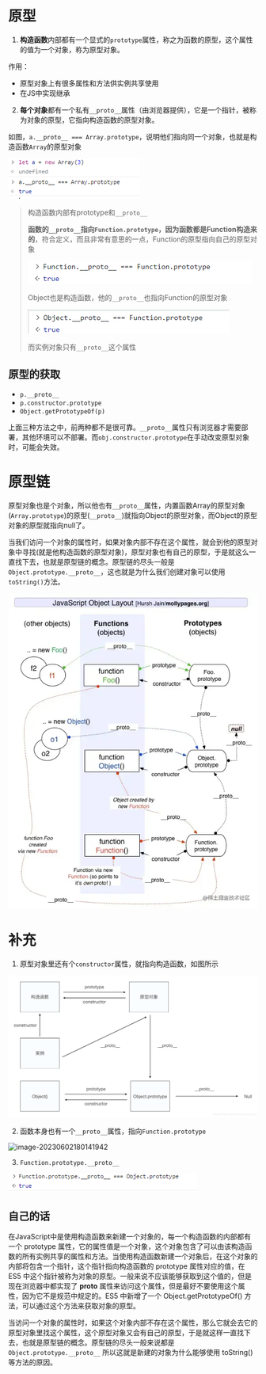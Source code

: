 # 原型

1. **构造函数**内部都有一个显式的`prototype`属性，称之为函数的原型，这个属性的值为一个对象，称为原型对象。

作用：

- 原型对象上有很多属性和方法供实例共享使用
- 在JS中实现继承

2. **每个对象**都有一个私有`__proto__`属性（由浏览器提供），它是一个指针，被称为对象的原型，它指向构造函数的原型对象。

如图，`a.__proto__ === Array.prototype`，说明他们指向同一个对象，也就是构造函数`Array`的原型对象

![image-20230311234906057](./assets/image-20230311234906057.png)

> 构造函数内部有prototype和`__proto__`
>
> **函数的`__proto__`指向`Function.prototype`，因为函数都是Function构造来的**，符合定义，而且非常有意思的一点，Function的原型指向自己的原型对象
>
> ![image-20230713152924671](./assets/image-20230713152924671.png)
>
> Object也是构造函数，他的`__proto__`也指向Function的原型对象
>
> ![image-20230713174900102](./assets/image-20230713174900102.png)
>
> 而实例对象只有`__proto__`这个属性

## 原型的获取

- `p.__proto__`
- `p.constructor.prototype`
- `Object.getPrototypeOf(p)`

上面三种方法之中，前两种都不是很可靠。`__proto__`属性只有浏览器才需要部署，其他环境可以不部署。而`obj.constructor.prototype`在手动改变原型对象时，可能会失效。

# 原型链

原型对象也是个对象，所以他也有`__proto__`属性，内置函数Array的原型对象(`Array.prototype`)的原型(`__proto__`)就指向Object的原型对象，而Object的原型对象的原型就指向null了。

当我们访问一个对象的属性时，如果对象内部不存在这个属性，就会到他的原型对象中寻找(就是他构造函数的原型对象)，原型对象也有自己的原型，于是就这么一直找下去，也就是原型链的概念。原型链的尽头一般是`Object.prototype.__proto__`，这也就是为什么我们创建对象可以使用`toString()`方法。

![image.png](./assets/453fa547d99b4b5ebf2c116d3fd881a0tplv-k3u1fbpfcp-zoom-in-crop-mark4536000.webp)

# 补充

1. 原型对象里还有个`constructor`属性，就指向构造函数，如图所示

<img src="./assets/watermark,type_ZmFuZ3poZW5naGVpdGk,shadow_10,text_aHR0cHM6Ly9ibG9nLmNzZG4ubmV0L3h4eHp6enl5eWJpdQ==,size_16,color_FFFFFF,t_70.png" alt="img" style="zoom:50%;" />

2. 函数本身也有一个`__proto__`属性，指向`Function.prototype`

![image-20230602180141942](./assets/image-20230602180141942.png)

3. `Function.prototype.__proto__`

![image-20230822230714711](./assets/image-20230822230714711.png)

## 自己的话

在JavaScript中是使用构造函数来新建一个对象的，每一个构造函数的内部都有一个 prototype 属性，它的属性值是一个对象，这个对象包含了可以由该构造函数的所有实例共享的属性和方法。当使用构造函数新建一个对象后，在这个对象的内部将包含一个指针，这个指针指向构造函数的 prototype 属性对应的值，在 ES5 中这个指针被称为对象的原型。一般来说不应该能够获取到这个值的，但是现在浏览器中都实现了 **proto** 属性来访问这个属性，但是最好不要使用这个属性，因为它不是规范中规定的。ES5 中新增了一个 Object.getPrototypeOf() 方法，可以通过这个方法来获取对象的原型。

当访问一个对象的属性时，如果这个对象内部不存在这个属性，那么它就会去它的原型对象里找这个属性，这个原型对象又会有自己的原型，于是就这样一直找下去，也就是原型链的概念。原型链的尽头一般来说都是 `Object.prototype.__proto__` 所以这就是新建的对象为什么能够使用 toString() 等方法的原因。

